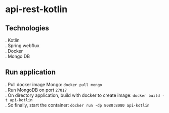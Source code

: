 # api-rest-kotlin

## Technologies
. Kotlin <br/>
. Spring webflux <br/>
. Docker <br/>
. Mongo DB <br/>

## Run application
. Pull docker image Mongo: `docker pull mongo` <br/>
. Run MongoDB on port `27017` <br/>
. On directory application, build with docker to create image: `docker build -t api-kotlin` <br/>
. So finally, start the container: `docker run -dp 8080:8080 api-kotlin` <br/>
